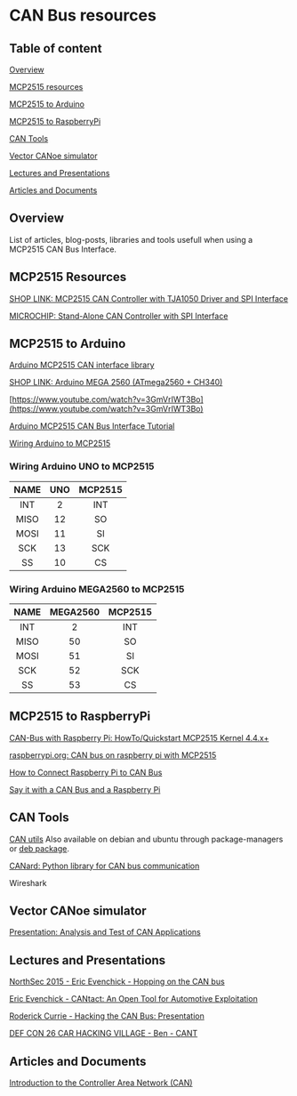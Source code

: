 # CAN Bus resources

## Table of content

[Overview](#Overview)  

[MCP2515 resources](#Resources)

[MCP2515 to Arduino](#Arduino)

[MCP2515 to RaspberryPi](#RaspberryPi)

[CAN Tools](#Tools)

[Vector CANoe simulator](#Canoe)

[Lectures and Presentations](#Pres)

[Articles and Documents](#Docs)

<a name="Overview"></a>
## Overview

List of articles, blog-posts, libraries and tools usefull when using a MCP2515 CAN Bus Interface. 

<a name="Resources"></a>
## MCP2515 Resources

[SHOP LINK: MCP2515 CAN Controller with TJA1050 Driver and SPI Interface](https://www.optimusdigital.ro/en/others/2392-modul-controller-can-mcp2515-cu-driver-tja1050-i-interfaa-spi.html)

[MICROCHIP: Stand-Alone CAN Controller with SPI Interface](http://ww1.microchip.com/downloads/en/DeviceDoc/MCP2515-Stand-Alone-CAN-Controller-with-SPI-20001801J.pdf)

<a name="Arduino"></a>
## MCP2515 to Arduino

[Arduino MCP2515 CAN interface library ](https://github.com/autowp/arduino-mcp2515)

[SHOP LINK: Arduino MEGA 2560 (ATmega2560 + CH340)](https://www.optimusdigital.ro/ro/compatibile-cu-arduino-mega/471-placa-de-dezvoltare-compatibila-cu-arduino-mega-2560-atmega2560-ch340.html)

[https://www.youtube.com/watch?v=3GmVrIWT3Bo](https://www.youtube.com/watch?v=3GmVrIWT3Bo)

[Arduino MCP2515 CAN Bus Interface Tutorial](https://www.electronicshub.org/arduino-mcp2515-can-bus-tutorial/)

[Wiring Arduino to MCP2515](https://cdn.instructables.com/FUY/QEZH/J2UPDZQZ/FUYQEZHJ2UPDZQZ.LARGE.jpg)

### Wiring Arduino UNO to MCP2515

| NAME | UNO | MCP2515 |
|:----:|:---:|:-------:|
|  INT |  2  |   INT   |
| MISO |  12 |    SO   |
| MOSI |  11 |    SI   |
|  SCK |  13 |   SCK   |
|  SS  |  10 |    CS   |

### Wiring Arduino MEGA2560 to MCP2515

| NAME | MEGA2560 | MCP2515 |
|:----:|:--------:|:-------:|
|  INT |     2    |   INT   |
| MISO |    50    |    SO   |
| MOSI |    51    |    SI   |
|  SCK |    52    |   SCK   |
|  SS  |    53    |    CS   |

<a name="RaspberryPi"></a>
## MCP2515 to RaspberryPi

[CAN-Bus with Raspberry Pi: HowTo/Quickstart MCP2515 Kernel 4.4.x+](https://vimtut0r.com/2017/01/17/can-bus-with-raspberry-pi-howtoquickstart-mcp2515-kernel-4-4-x/)

[raspberrypi.org: CAN bus on raspberry pi with MCP2515](https://www.raspberrypi.org/forums/viewtopic.php?f=44&t=141052&sid=37e6879817d1f410311246f97a0a20a3)

[How to Connect Raspberry Pi to CAN Bus](http://youness.net/raspberry-pi/raspberry-pi-can-bus)

[Say it with a CAN Bus and a Raspberry Pi](https://modis.io/blog/say-it-with-a-can-bus/)

<a name="Tools"></a>
## CAN Tools

[CAN utils](https://github.com/linux-can/can-utils) Also available on debian and ubuntu through package-managers or [deb package](https://packages.debian.org/sid/can-utils).

[CANard: Python library for CAN bus communication](https://pypi.org/project/CANard/)

Wireshark

<a name="Pres"></a>
## Vector CANoe simulator

[Presentation: Analysis and Test of CAN Applications](https://indico.esa.int/event/162/contributions/1184/attachments/1162/1375/Analysis_and_Test_of_CAN_Applications.pdf)

<a name="Canoe"></a>
## Lectures and Presentations

[NorthSec 2015 - Eric Evenchick - Hopping on the CAN bus](https://www.youtube.com/watch?v=eoQO5TVKgSE)

[Eric Evenchick - CANtact: An Open Tool for Automotive Exploitation](https://www.youtube.com/watch?v=77PXh8mqH98)

[Roderick Currie - Hacking the CAN Bus: Presentation](https://www.youtube.com/watch?v=WjncMlpX85I)

[DEF CON 26 CAR HACKING VILLAGE - Ben - CANT](https://www.youtube.com/watch?v=TRn_Rz2JIYQ)

<a name="Docs"></a>
## Articles and Documents
[Introduction to the Controller Area Network (CAN)](http://www.ti.com/lit/an/sloa101b/sloa101b.pdf)
